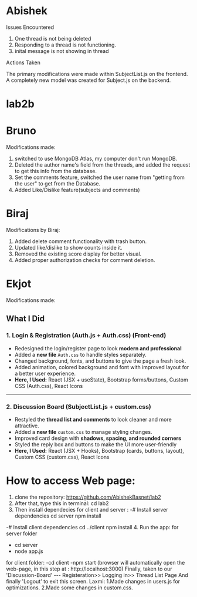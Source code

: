 # Abishek
Issues Encountered
1. One thread is not being deleted
2.  Responding to a thread is not functioning.
3.  inital message is not showing in thread

Actions Taken

The primary modifications were made within SubjectList.js on the frontend.
A completely new model was created for Subject.js on the backend.
# lab2b


# Bruno
Modifications made:
1. switched to use MongoDB Atlas, my computer don't run MongoDB.
2. Deleted the author name's field from the threads, and added the request to get this info from the database.
3. Set the comments feature, switched the user name from "getting from the user" to get from the Database.
4. Added Like/Dislike feature(subjects and comments)


# Biraj
Modifications by Biraj:

1. Added delete comment functionality with trash button.
2. Updated like/dislike to show counts inside it.
3. Removed the existing score display for better visual.
4. Added proper authorization checks for comment deletion.

# Ekjot
Modifications made:

## What I Did

### 1. Login & Registration (Auth.js + Auth.css) (Front-end)
- Redesigned the login/register page to look **modern and professional**  
- Added a **new file** `Auth.css` to handle styles separately.  
- Changed background, fonts, and buttons to give the page a fresh look.
- Added animation, colored background and font with improved layout for a better user experience. 
- **Here, I Used:** React (JSX + useState), Bootstrap forms/buttons, Custom CSS (Auth.css), React Icons  

---

### 2. Discussion Board (SubjectList.js + custom.css)
- Restyled the **thread list and comments** to look cleaner and more attractive.  
- Added a **new file** `custom.css` to manage styling changes.  
- Improved card design with **shadows, spacing, and rounded corners**   
- Styled the reply box and buttons to make the UI more user-friendly     
- **Here, I Used:** React (JSX + Hooks), Bootstrap (cards, buttons, layout), Custom CSS (custom.css), React Icons

# How to access Web page:
1. clone the repository: https://github.com/AbishekBasnet/lab2
2. After that, type this in terminal:  cd lab2
3. Then install dependecies for client and server :
-# Install server dependencies
cd server
npm install

-# Install client dependencies
cd ../client
npm install
4. Run the app:
for server folder
- cd server
- node app.js

for client folder:
-cd client
-npm start (browser will automatically open the web-page, in this step at : http://localhost:3000) 
Finally, taken to our 'Discussion-Board'
--- Registeration>> Logging in>> Thread List Page
And finally 'Logout' to exit this screen.
Laxmi:
1.Made changes in users.js for optimizations.
2.Made some changes in custom.css.



